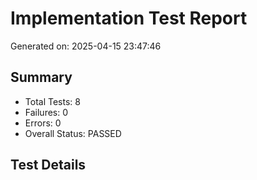 # Implementation Test Report
Generated on: 2025-04-15 23:47:46

## Summary
- Total Tests: 8
- Failures: 0
- Errors: 0
- Overall Status: PASSED

## Test Details
